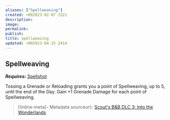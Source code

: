```yaml
---
aliases: ["Spellweaving"]
created: +002023-02-07 2321
description: 
image: 
permalink: 
publish: 
title: Spellweaving
updated: +002023-04-25 2414
---
```


## Spellweaving

***Requires:*** [Spellshot](Spellshot.md)

Tossing a Grenade or Reloading grants you a point of Spellweaving, up to 5, until the end of the Day.
Gain +1 Grenade Damage for each point of Spellweaving.

> [!inline-meta]- Metadata
> sourceurl:: [Scout's B&B DLC 3: Into the Wonderlands](https://docs.google.com/document/d/1MLOgrWwcLNTnP9PuXrKiLImy7SUh4hXO8arVUAlmdp0/edit)

